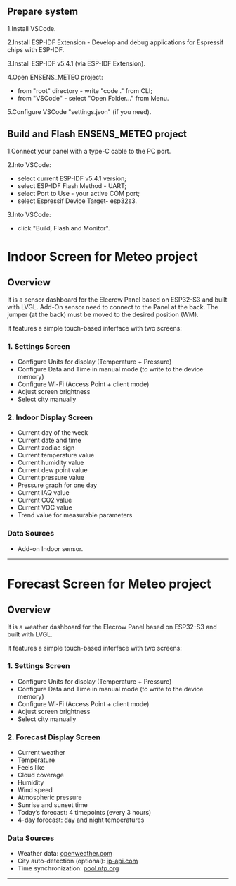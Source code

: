 ## Prepare system

 1.Install VSCode.
 
 2.Install ESP-IDF Extension - Develop and debug applications for Espressif chips with ESP-IDF.
 
 3.Install ESP-IDF v5.4.1 (via ESP-IDF Extension).
 
 4.Open ENSENS_METEO project:
 
 - from "root" directory - write "code ." from CLI;
 - from "VSCode" - select "Open Folder..." from Menu.
   
 5.Configure VSCode "settings.json" (if you need).

## Build and Flash ENSENS_METEO project
 1.Сonnect your panel with a type-C cable to the PC port.
 
 2.Into VSCode:
 
 - select current ESP-IDF v5.4.1 version;
 - select ESP-IDF Flash Method - UART;
 - select Port to Use - your active COM port;
 - select Espressif Device Target- esp32s3.
   
 3.Into VSCode:
 - click "Build, Flash and Monitor".



# Indoor Screen for Meteo project

## Overview

It is a sensor dashboard for the Elecrow Panel based on ESP32-S3 and built with LVGL.
Add-On sensor need to connect to the Panel at the back.
The jumper (at the back) must be moved to the desired position (WM).

It features a simple touch-based interface with two screens:

### 1. Settings Screen
- Configure Units for display (Temperature + Pressure)
- Configure Data and Time in manual mode (to write to the device memory)
- Configure Wi-Fi (Access Point + client mode)
- Adjust screen brightness
- Select city manually

### 2. Indoor Display Screen
- Current day of the week
- Current date and time
- Current zodiac sign
- Current temperature value
- Current humidity value
- Current dew point value
- Current pressure value
- Pressure graph for one day
- Current IAQ value
- Current CO2 value
- Current VOC value
- Trend value for measurable parameters

### Data Sources
- Add-on Indoor sensor.
---

# Forecast Screen for Meteo project

## Overview

It is a weather dashboard for the Elecrow Panel based on ESP32-S3 and built with LVGL.

It features a simple touch-based interface with two screens:

### 1. Settings Screen
- Configure Units for display (Temperature + Pressure)
- Configure Data and Time in manual mode (to write to the device memory)
- Configure Wi-Fi (Access Point + client mode)
- Adjust screen brightness
- Select city manually

### 2. Forecast Display Screen
- Current weather
- Temperature
- Feels like
- Cloud coverage
- Humidity
- Wind speed
- Atmospheric pressure
- Sunrise and sunset time
- Today’s forecast: 4 timepoints (every 3 hours)
- 4-day forecast: day and night temperatures

### Data Sources
- Weather data: [openweather.com](https://openweather.com)
- City auto-detection (optional): [ip-api.com](http://ip-api.com)
- Time synchronization: [pool.ntp.org](https://www.pool.ntp.org)

---
